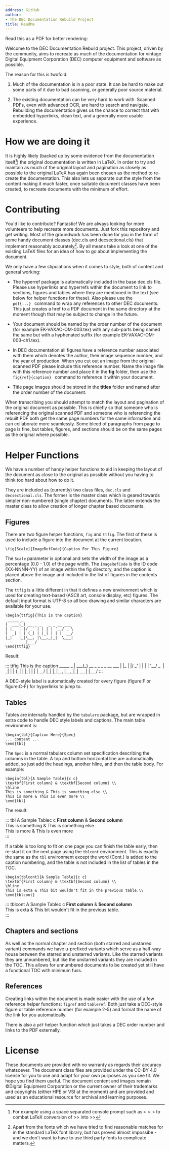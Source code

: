 ```yaml
---
address: GitHub
author:
- The DEC Documentation Rebuild Project
title: ReadMe
---
```


Read this as a PDF for better rendering:

Welcome to the DEC Documentation Rebuild project. This project, driven
by the community, aims to recreate as much of the documentation for
vintage Digital Equipment Corporation (DEC) computer equipment and
software as possible.

The reason for this is twofold:

1.  Much of the documentation is in a poor state. It can be hard to make
    out some parts of it due to bad scanning, or generally poor source
    material.

2.  The existing documentation can be very hard to work with. Scanned
    PDFs, even with advanced OCR, are hard to search and navigate.
    Rebuilding the documentation gives us the chance to correct that
    with embedded hyperlinks, clean text, and a generally more usable
    experience.

# How we are doing it

It is highly likely (backed up by some evidence from the documentation
itself[^1]) the original documentation is written in LaTeX. In order to
try and maintain as much of the original layout and pagination as
closely as possible to the original LaTeX has again been chosen as the
method to re-create the documentation. This also lets us separate out
the style from the content making it much faster, once suitable document
classes have been created, to recreate documents with the minimum of
effort.

# Contributing

You'd like to contribute? Fantastic! We are always looking for more
volunteers to help recreate more documents. Just fork this repository
and get writing. Most of the groundwork has been done for you in the
form of some handy document classes (dec.cls and decsectional.cls) that
implement reasonably accurately[^2]. By all means take a look at one of
the existing LaTeX files for an idea of how to go about implementing the
document.

We only have a few stipulations when it comes to style, both of content
and general working:

-   The hyperref package is automatically included in the base dec.cls
    file. Please use hyperlinks and hyperrefs within the document to
    link to sections, figures and tables where they are mentioned in the
    text (see below for helper functions for these). Also please use the
    \
    `pdf{...} ` command to wrap any references to other DEC documents.
    This just creates a href to a PDF document in the same directory at
    the moment though that may be subject to change in the future.

-   Your document should be named by the order number of the document
    (for example EK-VAXAC-OM-003.tex) with any sub-parts being named the
    same but with a hyphenated suffix (for example
    EK-VAXAC-OM-003-ch1.tex).

-   In DEC documentation all figures have a reference number associated
    with them which denotes the author, their image sequence number, and
    the year of production. When you cut out an image from the original
    scanned PDF please include this reference number. Name the image
    file with this reference number and place it in the **fig** folder,
    then use the \
    `fig{ref}{caption} ` command to reference it within your document.

-   Title page images should be stored in the **titles** folder and
    named after the order number of the document.

When transcribing you should attempt to match the layout and pagination
of the original document as possible. This is chiefly so that someone
who is referencing the original scanned PDF and someone who is
referencing the rebuilt PDF both get the same page numbers for the same
information and can collaborate more seamlessly. Some bleed of
paragraphs from page to page is fine, but tables, figures, and sections
should be on the same pages as the original where possible.

# Helper Functions

We have a number of handy helper functions to aid in keeping the layout
of the document as close to the original as possible without you having
to think too hard about how to do it.

They are included as (currently) two class files, `dec.cls` and
`decsectional.cls`. The former is the master class which is geared
towards simpler non-numbered (single chapter) documents. The latter
extends the master class to allow creation of longer chapter based
documents.

## Figures

There are two figure helper functions, `fig` and `ttfig`. The first of
these is used to include a figure into the document at the current
location.

    \fig[Scale]{ImageRefCode}{Caption For This Figure}

The `Scale` parameter is optional and sets the width of the image as a
percentage (0.0 - 1.0) of the page width. The `ImageRefCode` is the ID
code (XX-NNNN-YY) of an image within the fig directory, and the caption
is placed above the image and included in the list of figures in the
contents section.

The `ttfig` is a little different in that it defines a new environment
which is used for creating text-based (ASCII art, console display, etc)
figures. The default input format is UTF-8 so all box-drawing and
similar characters are available for your use.

    \begin{ttfig}{This is the caption}
     _____ _                      
    |  ___(_) __ _ _   _ _ __ ___ 
    | |_  | |/ _` | | | | '__/ _ \
    |  _| | | (_| | |_| | | |  __/
    |_|   |_|\__, |\__,_|_|  \___|
             |___/ 
    \end{ttfig}

Result:

::: ttfig
This is the caption \_\_\_\_\_ \_ \| \_\_\_(\_) \_\_ \_ \_ \_ \_ \_\_
\_\_\_ \| \|\_ \| \|/ \_' \| \| \| \| '\_\_/ \_  \| \_\| \| \| (\_\| \|
\|\_\| \| \| \| \_\_/ \|\_\| \|\_\|\_\_, \|\_\_,\_\|\_\| \_\_\_\|
\|\_\_\_/
:::

A DEC-style label is automatically created for every figure (figure:F or
figure:C-F) for hyperlinks to jump to.

## Tables

Tables are internally handled by the `tabularx` package, but are wrapped
in extra code to handle DEC style labels and captions. The main table
environment is:

    \begin{tbl}{Caption Here}{Spec}
    ... content ...
    \end{tbl}

The `Spec` is a normal tabularx column set specification describing the
columns in the table. A top and bottom horizontal line are automatically
added, so just add the headings, another hline, and then the table body.
For example:

    \begin{tbl}{A Sample Table}{c c}
    \textbf{First column} & \textbf{Second column} \\
    \hline
    This is something & This is something else \\
    This is more & This is even more \\
    \end{tbl}

The result:

::: tbl
A Sample Tablec c **First column** & **Second column**\
This is something & This is something else\
This is more & This is even more\
:::

If a table is too long to fit on one page you can finish the table
early, then re-start it on the next page using the `tblcont`
environment. This is exactly the same as the `tbl` environment except
the word (Cont.) is added to the caption numbering, and the table is not
included in the list of tables in the TOC.

    \begin{tblcont}{A Sample Table}{c c}
    \textbf{First column} & \textbf{Second column} \\
    \hline
    This is exta & This bit wouldn't fit in the previous table.\\
    \end{tblcont}

::: tblcont
A Sample Tablec c **First column** & **Second column**\
This is exta & This bit wouldn't fit in the previous table.\
:::

## Chapters and sections

As well as the normal chapter and section (both starred and unstarred
variant) commands we have u-prefixed variants which serve as a half-way
house between the starred and unstarred variants. Like the starred
variants they are unnumbered, but like the unstarred variants they are
included in the TOC. This allows for unnumbered documents to be created
yet still have a functional TOC with minimum fuss.

## References

Creating links within the document is made easier with the use of a few
reference helper functions: `figref` and `tableref`. Both just take a
DEC-style figure or table reference number (for example 2-5) and format
the name of the link for you automatically.

There is also a `pdf` helper function which just takes a DEC order
number and links to the PDF externally.

# License

These documents are provided with no warranty as regards their accuracy
whatsoever. The document class files are provided under the CC-BY 4.0
license for you to use and adapt for your own purposes as you see fit.
We hope you find them useful. The document content and images remain
©Digital Equipment Corporation or the current owner of their trademarks
and copyrights (either HPE or VSI at the moment) and are provided and
used as an educational resource for archival and learning purposes.

[^1]: For example using a space separated console prompt such as `> > >`
    to combat LaTeX conversion of \>\> into \>\>

[^2]: Apart from the fonts which we have tried to find reasonable
    matches for in the standard LaTeX font library, but has proved
    almost impossibe - and we don't want to have to use third party
    fonts to complicate matters.
